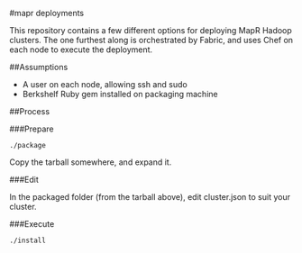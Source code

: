 #mapr deployments


This repository contains a few different options for deploying MapR Hadoop clusters.  The one furthest along is orchestrated by Fabric, and uses Chef on each node to execute the deployment.

##Assumptions

* A user on each node, allowing ssh and sudo
* Berkshelf Ruby gem installed on packaging machine

##Process

###Prepare

    ./package
Copy the tarball somewhere, and expand it.

###Edit

In the packaged folder (from the tarball above), edit cluster.json to suit your cluster.

###Execute

    ./install
